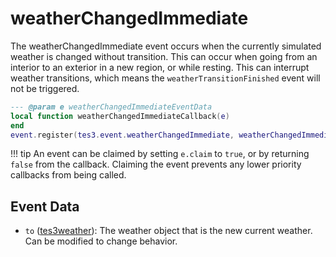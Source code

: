 # weatherChangedImmediate

The weatherChangedImmediate event occurs when the currently simulated weather is changed without transition. This can occur when going from an interior to an exterior in a new region, or while resting. This can interrupt weather transitions, which means the `weatherTransitionFinished` event will not be triggered.

```lua
--- @param e weatherChangedImmediateEventData
local function weatherChangedImmediateCallback(e)
end
event.register(tes3.event.weatherChangedImmediate, weatherChangedImmediateCallback)
```

!!! tip
	An event can be claimed by setting `e.claim` to `true`, or by returning `false` from the callback. Claiming the event prevents any lower priority callbacks from being called.

## Event Data

* `to` ([tes3weather](../../types/tes3weather)): The weather object that is the new current weather. Can be modified to change behavior.

